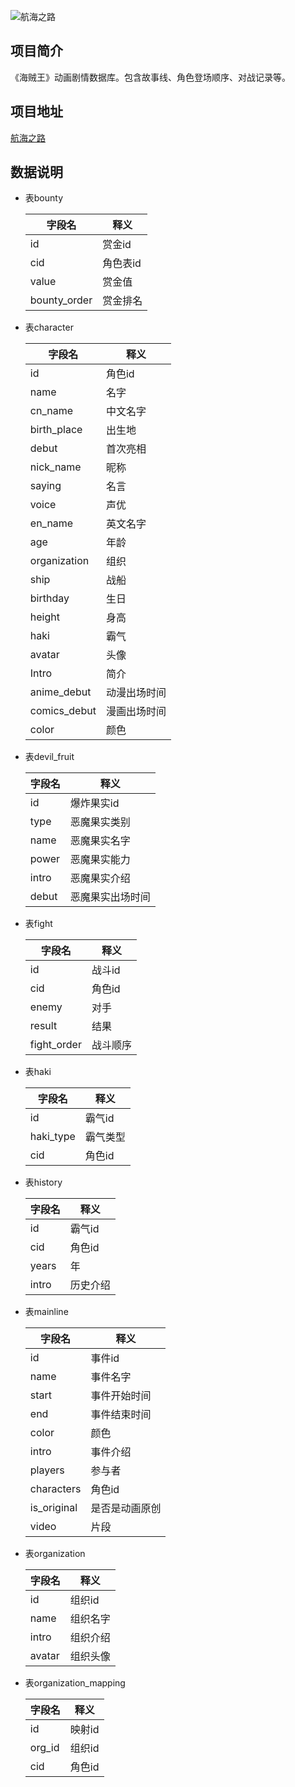 ![航海之路](https://i-young.guokr.net/FmoBwM-9802FuEKF3uV2i7SU_prv)
## 项目简介
《海贼王》动画剧情数据库。包含故事线、角色登场顺序、对战记录等。
## 项目地址
[航海之路](https://datamuse.guokr.com/opd)

## 数据说明

* 表bounty

  | 字段名        | 释义                       |
  | ---- | ---- |
  | id | 赏金id |
  | cid | 角色表id |
  | value | 赏金值 |
  | bounty_order | 赏金排名 |



* 表character

  | 字段名        | 释义                       |
  | ---- | ---- |
  | id | 角色id |
  | name | 名字 |
  | cn_name | 中文名字 |
  | birth_place | 出生地 |
  | debut | 首次亮相 |
  | nick_name | 昵称 |
  | saying | 名言 |
  | voice | 声优 |
  | en_name | 英文名字 |
  | age | 年龄 |
  | organization | 组织 |
  | ship | 战船 |
  | birthday | 生日 |
  | height | 身高 |
  | haki | 霸气 |
  | avatar | 头像 |
  | Intro | 简介 |
  | anime_debut | 动漫出场时间 |
  | comics_debut | 漫画出场时间 |
  | color | 颜色 |



* 表devil_fruit

  | 字段名        | 释义                       |
  | ---- | ---- |
  | id | 爆炸果实id |
  | type | 恶魔果实类别 |
  | name | 恶魔果实名字 |
  | power | 恶魔果实能力 |
  | intro | 恶魔果实介绍 |
  | debut | 恶魔果实出场时间 |



* 表fight

  | 字段名        | 释义                       |
  | ---- | ---- |
  | id | 战斗id |
  | cid | 角色id |
  | enemy | 对手 |
  | result | 结果 |
  | fight_order | 战斗顺序 |



* 表haki

  | 字段名        | 释义                       |
  | ---- | ---- |
  | id | 霸气id |
  | haki_type | 霸气类型 |
  | cid | 角色id |



* 表history

  | 字段名        | 释义                       |
  | ---- | ---- |
  | id | 霸气id |
  | cid | 角色id |
  | years | 年 |
  | intro | 历史介绍 |



* 表mainline

  | 字段名        | 释义                       |
  | ---- | ---- |
  | id | 事件id |
  | name | 事件名字 |
  | start | 事件开始时间 |
  | end | 事件结束时间 |
  | color | 颜色 |
  | intro | 事件介绍 |
  | players | 参与者 |
  | characters | 角色id |
  | is_original | 是否是动画原创 |
  | video | 片段 |



* 表organization

  | 字段名        | 释义                       |
  | ---- | ---- |
  | id | 组织id |
  | name | 组织名字 |
  | intro | 组织介绍 |
  | avatar | 组织头像 |



* 表organization_mapping

  | 字段名        | 释义                       |
  | ---- | ---- |
  | id | 映射id |
  | org_id | 组织id |
  | cid | 角色id |


